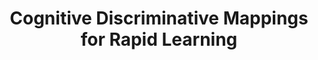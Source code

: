 ---
arxiv: 1611.02512
authors:
- firstname: Wen-Chieh
  lastname: Fang
- firstname: Yi-ting
  lastname: Chiang
layout: refuses
section: pre
title: Cognitive Discriminative Mappings for Rapid Learning
---